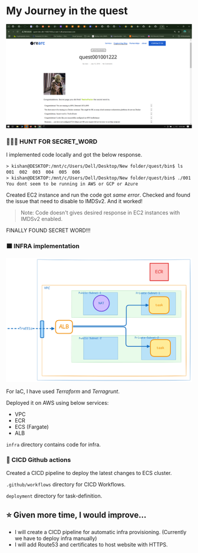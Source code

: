 # My Journey in the quest

![Index Page](./docs/images/Screenshot%202025-02-19%20005330.png)


### 🕵🏻‍♂️ HUNT FOR SECRET_WORD 

I implemented code locally and got the below response.

```console
> kishan@DESKTOP:/mnt/c/Users/Dell/Desktop/New folder/quest/bin$ ls
001  002  003  004  005  006
> kishan@DESKTOP:/mnt/c/Users/Dell/Desktop/New folder/quest/bin$ ./001
You dont seem to be running in AWS or GCP or Azure
```

Created EC2 instance and run the code got *same error*. Checked and found the issue that need to disable to IMDSv2. And it worked!

> Note: Code doesn't gives desired response in EC2 instances with IMDSv2 enabled.

FINALLY FOUND SECRET WORD!!!

### 🟧 INFRA implementation 

![Architecture](./docs/images/Untitled-2024-09-18-2254.png)

For IaC, I have used _Terraform_ and _Terragrunt_.

Deployed it on AWS using below services:
- VPC
- ECR
- ECS (Fargate)
- ALB

`infra` directory contains code for infra.

### 🚧 CICD Github actions

Created a CICD pipeline to deploy the latest changes to ECS cluster.

`.github/workflows` directory for CICD Workflows.

`deployment` directory for task-definition.


## ⭐ Given more time, I would improve...

- I will create a CICD pipeline for automatic infra provisioning. (Currently we have to deploy infra manually)
- I will add Route53 and certificates to host website with HTTPS.
